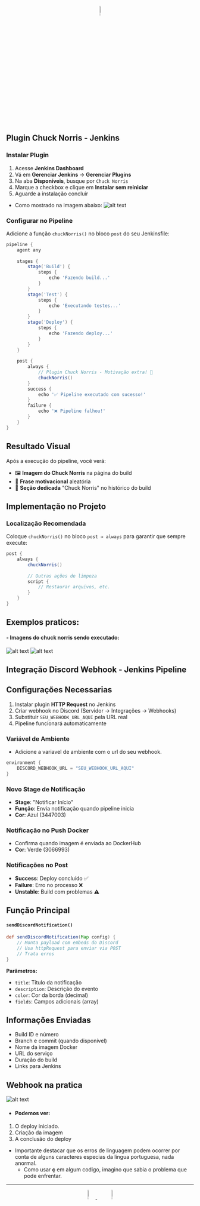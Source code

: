 <p align="center">
  <a href="https://github.com/gasparotto-l/CICD-Projeto-Final/tree/main/Etapas/Etapas/4-5-Jenkins-Build-e-Deploy#readme
  ">
    <img src="https://raw.githubusercontent.com/gasparotto-l/CICD-Projeto-Final/refs/heads/main/elementosgraficos/anterior.jpg" alt="Etapa Anterior" height="8%">
  </a>
</p>

## Plugin Chuck Norris - Jenkins 

### Instalar Plugin
1. Acesse **Jenkins Dashboard**
2. Vá em **Gerenciar Jenkins** → **Gerenciar Plugins**
3. Na aba **Disponíveis**, busque por `Chuck Norris`
4. Marque a checkbox e clique em **Instalar sem reiniciar**
5. Aguarde a instalação concluir

- Como mostrado na imagem abaixo:
![alt text](<../../assets/et6/chuck norris plugin.png>)

### Configurar no Pipeline
Adicione a função `chuckNorris()` no bloco `post` do seu Jenkinsfile:

```groovy
pipeline {
    agent any
    
    stages {
        stage('Build') {
            steps {
                echo 'Fazendo build...'
            }
        }
        stage('Test') {
            steps {
                echo 'Executando testes...'
            }
        }
        stage('Deploy') {
            steps {
                echo 'Fazendo deploy...'
            }
        }
    }
    
    post {
        always {
            // Plugin Chuck Norris - Motivação extra! 🥋
            chuckNorris()
        }
        success {
            echo '✅ Pipeline executado com sucesso!'
        }
        failure {
            echo '❌ Pipeline falhou!'
        }
    }
}
```

## Resultado Visual

Após a execução do pipeline, você verá:
- 🖼️ **Imagem do Chuck Norris** na página do build
- 💬 **Frase motivacional** aleatória
- 🎯 **Seção dedicada** "Chuck Norris" no histórico do build


## Implementação no Projeto

### Localização Recomendada
Coloque `chuckNorris()` no bloco `post → always` para garantir que sempre execute:

```groovy
post {
    always {
        chuckNorris()
        
        // Outras ações de limpeza
        script {
            // Restaurar arquivos, etc.
        }
    }
}
```
## Exemplos praticos:
#### - Imagens do chuck norris sendo executado:
 ![alt text](<../../assets/et6/chuck norris .png>)
 ![alt text](../../assets/et6/chucknorris.png)


## Integração Discord Webhook - Jenkins Pipeline

## Configurações Necessarias
1. Instalar plugin **HTTP Request** no Jenkins
2. Criar webhook no Discord (Servidor → Integrações → Webhooks)
3. Substituir `SEU_WEBHOOK_URL_AQUI` pela URL real
4. Pipeline funcionará automaticamente

### Variável de Ambiente
- Adicione a variavel de ambiente com o url do seu webhook.
```groovy
environment {
    DISCORD_WEBHOOK_URL = "SEU_WEBHOOK_URL_AQUI"
}
```

### Novo Stage de Notificação
- **Stage**: "Notificar Início" 
- **Função**: Envia notificação quando pipeline inicia
- **Cor**: Azul (3447003)

### Notificação no Push Docker
- Confirma quando imagem é enviada ao DockerHub
- **Cor**: Verde (3066993)

### Notificações no Post
- **Success**: Deploy concluído ✅
- **Failure**: Erro no processo ❌  
- **Unstable**: Build com problemas ⚠️

## Função Principal

#### `sendDiscordNotification()`
```groovy
def sendDiscordNotification(Map config) {
    // Monta payload com embeds do Discord
    // Usa httpRequest para enviar via POST
    // Trata erros 
}
```

**Parâmetros:**
- `title`: Título da notificação
- `description`: Descrição do evento
- `color`: Cor da borda (decimal)
- `fields`: Campos adicionais (array)

## Informações Enviadas
- Build ID e número
- Branch e commit (quando disponível)
- Nome da imagem Docker
- URL do serviço
- Duração do build
- Links para Jenkins

## Webhook na pratica

![alt text](../../assets/et6/webhook.png)

- #### Podemos ver:
1. O deploy iniciado.
2. Criação da imagem
3. A conclusão do deploy

- Importante destacar que os erros de linguagem podem ocorrer por conta de alguns caracteres especias da lingua portuguesa, nada anormal. 
    - Como usar **ç** em algum codigo, imagino que sabia o problema que pode enfrentar.

---

<p align="center">
  <a href="https://github.com/gasparotto-l/CICD-Projeto-Final/tree/main/Etapas/4-5-Jenkins-Build-e-Deploy#readme
  ">
    <img src="https://raw.githubusercontent.com/gasparotto-l/CICD-Projeto-Final/refs/heads/main/elementosgraficos/anterior.jpg" alt="Etapa Anterior" height="8%">
  </a>
  &nbsp;&nbsp;&nbsp;&nbsp;
  <a href="https://github.com/gasparotto-l/CICD-Projeto-Final/tree/main/Etapas/7-Considerações-Finais#readme
  ">
    <img src="https://raw.githubusercontent.com/gasparotto-l/CICD-Projeto-Final/refs/heads/main/elementosgraficos/proxima.jpg" alt="Próxima Etapa" height="8%">
  </a>
</p>